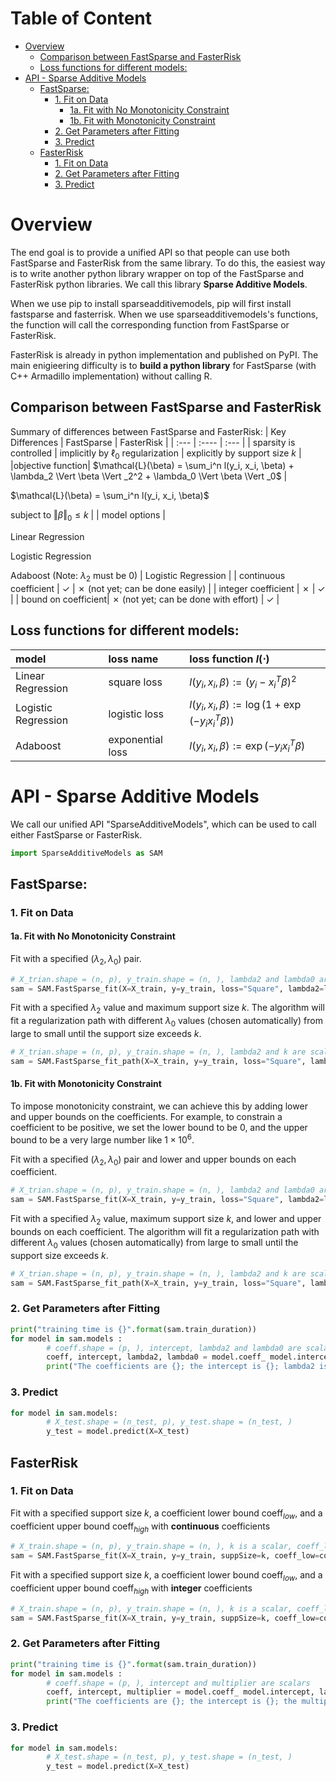 # Table of Content <!-- omit in toc -->
- [Overview](#overview)
  - [Comparison between FastSparse and FasterRisk](#comparison-between-fastsparse-and-fasterrisk)
  - [Loss functions for different models:](#loss-functions-for-different-models)
- [API - Sparse Additive Models](#api---sparse-additive-models)
  - [FastSparse:](#fastsparse)
    - [1. Fit on Data](#1-fit-on-data)
      - [1a. Fit with No Monotonicity Constraint](#1a-fit-with-no-monotonicity-constraint)
      - [1b. Fit with Monotonicity Constraint](#1b-fit-with-monotonicity-constraint)
    - [2. Get Parameters after Fitting](#2-get-parameters-after-fitting)
    - [3. Predict](#3-predict)
  - [FasterRisk](#fasterrisk)
    - [1. Fit on Data](#1-fit-on-data-1)
    - [2. Get Parameters after Fitting](#2-get-parameters-after-fitting-1)
    - [3. Predict](#3-predict-1)

# Overview 
The end goal is to provide a unified API so that people can use both FastSparse and FasterRisk from the same library. To do this, the easiest way is to write another python library wrapper on top of the FastSparse and FasterRisk python libraries. We call this library **Sparse Additive Models**.

When we use pip to install sparseadditivemodels, pip will first install fastsparse and fasterrisk. When we use sparseadditivemodels's functions, the function will call the corresponding function from FastSparse or FasterRisk.

FasterRisk is already in python implementation and published on PyPI. The main enigieering difficulty is to **build a python library** for FastSparse (with C++ Armadillo implementation) without calling R.

## Comparison between FastSparse and FasterRisk
Summary of differences between FastSparse and FasterRisk:
| Key Differences      | FastSparse | FasterRisk     |
| :---        |    :----   |         :--- |
| sparsity is controlled      | implicitly by $\ell_0$ regularization       | explicitly by support size $k$   |
|objective function| $\mathcal{L}(\beta) = \sum_i^n l(y_i, x_i, \beta) + \lambda_2 \Vert \beta \Vert _2^2 + \lambda_0 \Vert \beta \Vert _0$ | <p> $\mathcal{L}(\beta) = \sum_i^n l(y_i, x_i, \beta)$ <p> subject to $\Vert \beta \Vert _0 \leq k$ |
| model options   | <p> Linear Regression <p> Logistic Regression <p> Adaboost (Note: $\lambda_2$ must be $0$) | Logistic Regression      |
| continuous coefficient | &check; | &cross; (not yet; can be done easily) |
| integer coefficient | &cross; | &check; |
| bound on coefficient| &cross; (not yet; can be done with effort) | &check; |


## Loss functions for different models:

| model | loss name | loss function $l(\cdot)$ |
| :-- | :-- | :-- |
|Linear Regression | square loss | $l(y_i, x_i, \beta) := (y_i - x_i^T \beta)^2$|
|Logistic Regression | logistic loss| $l(y_i, x_i, \beta) := \log(1+\exp(-y_i x_i^T \beta))$|
|Adaboost | exponential loss |$l(y_i, x_i, \beta) := \exp(-y_i x_i^T \beta)$|


# API - Sparse Additive Models
We call our unified API "SparseAdditiveModels", which can be used to call either FastSparse or FasterRisk.

```python
import SparseAdditiveModels as SAM
```

## FastSparse:
### 1. Fit on Data
#### 1a. Fit with No Monotonicity Constraint
Fit with a specified $(\lambda_2, \lambda_0)$ pair.
```python
# X_trian.shape = (n, p), y_train.shape = (n, ), lambda2 and lambda0 are scalars
sam = SAM.FastSparse_fit(X=X_train, y=y_train, loss="Square", lambda2=lambda2, lambda0=lambda0) # loss can also be "Logistic" or "Exponential" 
```

Fit with a specified $\lambda_2$ value and maximum support size $k$. The algorithm will fit a regularization path with different $\lambda_0$ values (chosen automatically) from large to small until the support size exceeds $k$.
```python
# X_trian.shape = (n, p), y_train.shape = (n, ), lambda2 and k are scalars
sam = SAM.FastSparse_fit_path(X=X_train, y=y_train, loss="Square", lambda2=lambda2, maxSupp=k) # loss can also be "Logistic" or "Exponential"
```

#### 1b. Fit with Monotonicity Constraint
To impose monotonicity constraint, we can achieve this by adding lower and upper bounds on the coefficients. For example, to constrain a coefficient to be positive, we set the lower bound to be 0, and the upper bound to be a very large number like $1 \times 10^6$.

Fit with a specified $(\lambda_2, \lambda_0)$ pair and lower and upper bounds on each coefficient.
```python
# X_trian.shape = (n, p), y_train.shape = (n, ), lambda2 and lambda0 are scalars, coeff_low.shape = (p, ), coeff_high.shape = (p, )
sam = SAM.FastSparse_fit(X=X_train, y=y_train, loss="Square", lambda2=lambda2, lambda0=lambda0, coeffs_low=coeff_low, coeff_high=coeff_high)
```

Fit with a specified $\lambda_2$ value, maximum support size $k$, and lower and upper bounds on each coefficient. The algorithm will fit a regularization path with different $\lambda_0$ values (chosen automatically) from large to small until the support size exceeds $k$.
```python
# X_trian.shape = (n, p), y_train.shape = (n, ), lambda2 and k are scalars, coeff_low.shape = (p, ), coeff_high.shape = (p, )
sam = SAM.FastSparse_fit_path(X=X_train, y=y_train, loss="Square", lambda2=lambda2, maxSupp=k, coeff_low=coeff_low, coeff_high=coeff_high) # loss can also be "Logistic" or "Exponential"
```

### 2. Get Parameters after Fitting
```python
print("training time is {}".format(sam.train_duration))
for model in sam.models :
        # coeff.shape = (p, ), intercept, lambda2 and lambda0 are scalars
        coeff, intercept, lambda2, lambda0 = model.coeff_ model.intercept, lambda2, lambda0
        print("The coefficients are {}; the intercept is {}; lambda2 is {}; lambda0 is {}".format(coeff, intercept, lambda2, lambda0))
```

### 3. Predict
```python
for model in sam.models:
        # X_test.shape = (n_test, p), y_test.shape = (n_test, )
        y_test = model.predict(X=X_test)
```

## FasterRisk
### 1. Fit on Data
Fit with a specified support size $k$, a coefficient lower bound coeff$_{low}$, and a coefficient upper bound coeff$_{high}$ with **continuous** coefficients
```python
# X_train.shape = (n, p), y_train.shape = (n, ), k is a scalar, coeff_low.shape = (p, ), coeff_high.shape = (p, )
sam = SAM.FastSparse_fit(X=X_train, y=y_train, suppSize=k, coeff_low=coeff_low, coeff_high=coeff_high, coefficient_type="continuous")
```

Fit with a specified support size $k$, a coefficient lower bound coeff$_{low}$, and a coefficient upper bound coeff$_{high}$ with **integer** coefficients
```python
# X_train.shape = (n, p), y_train.shape = (n, ), k is a scalar, coeff_low.shape = (p, ), coeff_high.shape = (p, )
sam = SAM.FastSparse_fit(X=X_train, y=y_train, suppSize=k, coeff_low=coeff_low, coeff_high=coeff_high, coefficient_type="integer")
```



### 2. Get Parameters after Fitting
```python
print("training time is {}".format(sam.train_duration))
for model in sam.models :
        # coeff.shape = (p, ), intercept and multiplier are scalars
        coeff, intercept, multiplier = model.coeff_ model.intercept, lambda2, lambda0
        print("The coefficients are {}; the intercept is {}; the multiplier is {}".format(coeff, intercept, multiplier))
```

### 3. Predict
```python
for model in sam.models:
        # X_test.shape = (n_test, p), y_test.shape = (n_test, )
        y_test = model.predict(X=X_test)
```